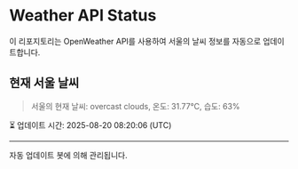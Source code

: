 
# Weather API Status

이 리포지토리는 OpenWeather API를 사용하여 서울의 날씨 정보를 자동으로 업데이트합니다.

## 현재 서울 날씨
> 서울의 현재 날씨: overcast clouds, 온도: 31.77°C, 습도: 63%

⏳ 업데이트 시간: 2025-08-20 08:20:06 (UTC)

---
자동 업데이트 봇에 의해 관리됩니다.
